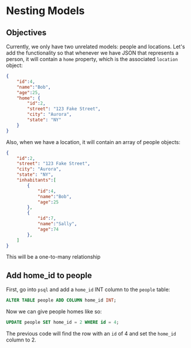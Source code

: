 # Nesting Models

## Objectives

Currently, we only have two unrelated models: people and locations.  Let's add the functionality so that whenever we have JSON that represents a person, it will contain a `home` property, which is the associated `location` object:

```JSON
{
    "id":4,
    "name":"Bob",
    "age":25,
    "home": {
        "id":2,
        "street": "123 Fake Street",
        "city": "Aurora",
        "state": "NY"
    }
}
```

Also, when we have a location, it will contain an array of people objects:

```JSON
{
    "id":2,
    "street": "123 Fake Street",
    "city": "Aurora",
    "state": "NY",
    "inhabitants":[
        {
            "id":4,
            "name":"Bob",
            "age":25
        },        
        {
            "id":7,
            "name":"Sally",
            "age":74
        },        
    ]
}
```

This will be a one-to-many relationship

## Add home_id to people

First, go into `psql` and add a `home_id` INT column to the `people` table:

```sql
ALTER TABLE people ADD COLUMN home_id INT;
```

Now we can give people homes like so:

```sql
UPDATE people SET home_id = 2 WHERE id = 4;
```

The previous code will find the row with an `id` of 4 and set the `home_id` column to 2.
